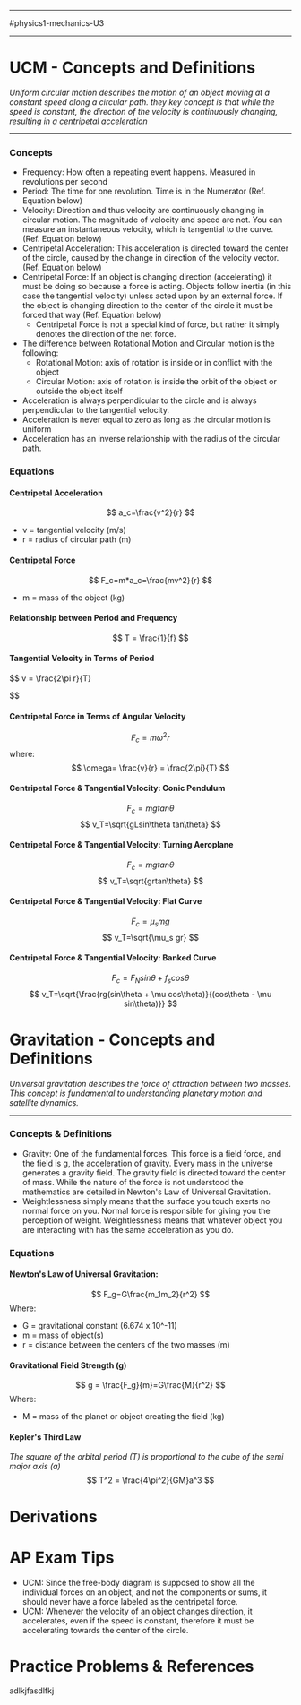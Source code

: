 
___________________
#physics1-mechanics-U3 

________________
# UCM - Concepts and Definitions
*Uniform circular motion describes the motion of an object moving at a constant speed along a circular path. they key concept is that while the speed is constant, the direction of the velocity is continuously changing, resulting in a centripetal acceleration*
______________
### Concepts
- Frequency: How often a repeating event happens. Measured in revolutions per second
- Period: The time for one revolution. Time is in the Numerator (Ref. Equation below)
- Velocity: Direction and thus velocity are continuously changing in circular motion. The magnitude of velocity and speed are not. You can measure an instantaneous velocity, which is tangential to the curve. (Ref. Equation below)
- Centripetal Acceleration: This acceleration is directed toward the center of the circle, caused by the change in direction of the velocity vector. (Ref. Equation below)
- Centripetal Force: If an object is changing direction (accelerating) it must be doing so because a force is acting. Objects follow inertia (in this case the tangential velocity) unless acted upon by an external force. If the object is changing direction to the center of the circle it must be forced that way (Ref. Equation below)
	- Centripetal Force is not a special kind of force, but rather it simply denotes the direction of the net force.
- The difference between Rotational Motion and Circular motion is the following:
	- Rotational Motion: axis of rotation is inside or in conflict with the object
	- Circular Motion: axis of rotation is inside the orbit of the object or outside the object itself
- Acceleration is always perpendicular to the circle and is always perpendicular to the tangential velocity. 
- Acceleration is never equal to zero as long as the circular motion is uniform
- Acceleration has an inverse relationship with the radius of the circular path. 
### Equations
#### Centripetal Acceleration
$$
	a_c=\frac{v^2}{r}
$$
- v = tangential velocity (m/s)
- r = radius of circular path (m)
#### Centripetal Force
$$
	F_c=m*a_c=\frac{mv^2}{r}
$$
- m = mass of the object (kg)
#### Relationship between Period and Frequency
$$
	T = \frac{1}{f}
$$
#### Tangential Velocity in Terms of Period
$$
	v = \frac{2\pi r}{T}
	
$$
#### Centripetal Force in Terms of Angular Velocity
$$
	F_c = m\omega^2r
$$
where:
$$
	\omega= \frac{v}{r} = \frac{2\pi}{T}
$$
#### Centripetal Force & Tangential Velocity: Conic Pendulum
$$
	F_c= mgtan\theta
$$
$$
	v_T=\sqrt{gLsin\theta tan\theta}
$$
#### Centripetal Force & Tangential Velocity: Turning Aeroplane
$$
	F_c=mgtan\theta
$$
$$
	v_T=\sqrt{grtan\theta}
$$
#### Centripetal Force & Tangential Velocity: Flat Curve
$$
	F_c=\mu_s mg
$$
$$
	v_T=\sqrt{\mu_s gr}
$$
#### Centripetal Force & Tangential Velocity: Banked Curve
$$
	F_c=F_Nsin\theta + f_scos\theta
$$
$$
	v_T=\sqrt{\frac{rg(sin\theta + \mu cos\theta)}{(cos\theta - \mu sin\theta)}}
$$

# Gravitation - Concepts and Definitions
*Universal gravitation describes the force of attraction between two masses. This concept is fundamental to understanding planetary motion and satellite dynamics.*
________________
### Concepts & Definitions
- Gravity: One of the fundamental forces. This force is a field force, and the field is g, the acceleration of gravity. Every mass in the universe generates a gravity field. The gravity field is directed toward the center of mass. While the nature of the force is not understood the mathematics are detailed in Newton's Law of Universal Gravitation.
- Weightlessness simply means that the surface you touch exerts no normal force on you. Normal force is responsible for giving you the perception of weight. Weightlessness means that whatever object you are interacting with has the same acceleration as you do. 
### Equations
#### Newton's Law of Universal Gravitation: 
$$
	F_g=G\frac{m_1m_2}{r^2}
$$
Where:
- G = gravitational constant (6.674 x 10^-11)
- m = mass of object(s)
- r = distance between the centers of the two masses (m)
#### Gravitational Field Strength (g)
$$
	g = \frac{F_g}{m}=G\frac{M}{r^2}
$$
Where:
- M = mass of the planet or object creating the field (kg)
#### Kepler's Third Law
*The square of the orbital period (T) is proportional to the cube of the semi major axis (a)*
$$
	T^2 = \frac{4\pi^2}{GM}a^3
$$
# Derivations

# AP Exam Tips
- UCM: Since the free-body diagram is supposed to show all the individual forces on an object, and not the components or sums, it should never have a force labeled as the centripetal force.
- UCM: Whenever the velocity of an object changes direction, it accelerates, even if the speed is constant, therefore it must be accelerating towards the center of the circle. 
# Practice Problems & References
adlkjfasdlfkj

